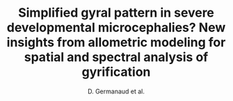 ---
cat: gaia
subcat: architecture
bestof: false
author: D. Germanaud et al.
title: Simplified gyral pattern in severe developmental microcephalies? New insights from allometric modeling for spatial and spectral analysis of gyrification
journal: NeuroImage
year: 2014
type: article
doi: 10.1016/j.neuroimage.2014.07.057
---